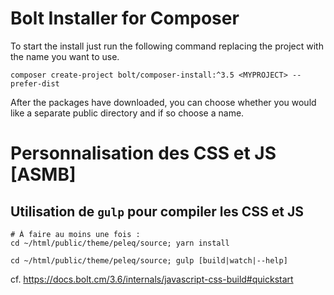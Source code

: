 # Bolt Installer for Composer

To start the install just run the following command replacing the project with
the name you want to use.

```
composer create-project bolt/composer-install:^3.5 <MYPROJECT> --prefer-dist
```


After the packages have downloaded, you can choose whether you would like a
separate public directory and if so choose a name.

# Personnalisation des CSS et JS [ASMB]

## Utilisation de `gulp` pour compiler les CSS et JS
```
# À faire au moins une fois :
cd ~/html/public/theme/peleq/source; yarn install

cd ~/html/public/theme/peleq/source; gulp [build|watch|--help]
``` 


cf. https://docs.bolt.cm/3.6/internals/javascript-css-build#quickstart

